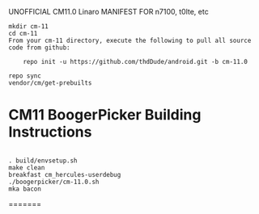 UNOFFICIAL CM11.0 Linaro MANIFEST FOR n7100, t0lte, etc

```
mkdir cm-11
cd cm-11
From your cm-11 directory, execute the following to pull all source code from github:

    repo init -u https://github.com/thdDude/android.git -b cm-11.0
```    



```
repo sync
vendor/cm/get-prebuilts
```

CM11 BoogerPicker Building Instructions
=======================
```

. build/envsetup.sh
make clean
breakfast cm_hercules-userdebug
./boogerpicker/cm-11.0.sh
mka bacon
```
=======
